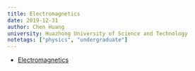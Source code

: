 ```yaml
---
title: Electromagnetics
date: 2019-12-31
author: Chen Huang
university: Huazhong University of Science and Technology
notetags: ["physics", "undergraduate"]
---
```


- [Electromagnetics](electromagnetics/pdf/review-electromagnetics.pdf)
